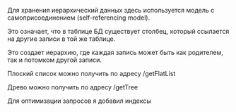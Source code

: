 <p>Для хранения иерархический данных здесь используется модель с самоприсоединением (self-referencing model).</p>
<p>Это означает, что в таблице БД существует столбец, который ссылается на другие записи в той же таблице.</p> 
<p>Это создает иерархию, где каждая запись может быть как родителем, так и потомком другой записи.</p>
<p>Плоский список можно получить по адресу /getFlatList</p>
<p>Древо можно получить по адресу /getTree</p>
<p>Для оптимизации запросов я добавил индексы</p>
